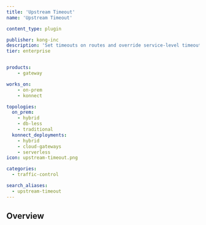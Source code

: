 ```yaml
---
title: 'Upstream Timeout'
name: 'Upstream Timeout'

content_type: plugin

publisher: kong-inc
description: 'Set timeouts on routes and override service-level timeouts'
tier: enterprise


products:
    - gateway

works_on:
    - on-prem
    - konnect

topologies:
  on_prem:
    - hybrid
    - db-less
    - traditional
  konnect_deployments:
    - hybrid
    - cloud-gateways
    - serverless
icon: upstream-timeout.png

categories:
  - traffic-control

search_aliases:
  - upstream-timeout
---
```


## Overview
